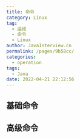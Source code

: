 ```yaml
---
title: 命令
category: Linux
tag: 
  - 运维
  - 命令
  - Linux
author: JavaInterview.cn
permalink: /pages/9b58cc/
categories: 
  - operation
tags: 
  - Java
date: 2022-04-21 22:12:56
---
```




## 基础命令


## 高级命令

